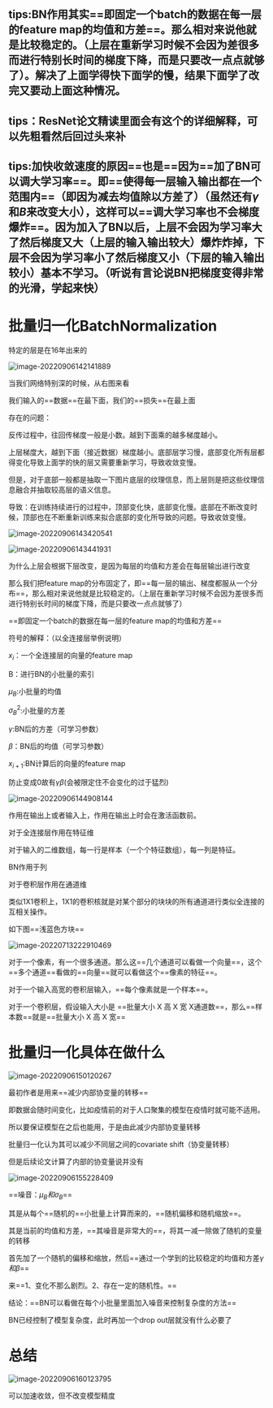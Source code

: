 ## tips:BN作用其实==即固定一个batch的数据在每一层的feature map的均值和方差==。那么相对来说他就是比较稳定的。（上层在重新学习时候不会因为差很多而进行特别长时间的梯度下降，而是只要改一点点就够了）。解决了上面学得快下面学的慢，结果下面学了改完又要动上面这种情况。

## tips：ResNet论文精读里面会有这个的详细解释，可以先粗看然后回过头来补

## tips:加快收敛速度的原因==也是==因为==加了BN可以调大学习率==。即==使得每一层输入输出都在一个范围内==（即因为减去均值除以方差了）（虽然还有$\gamma$和$B$来改变大小），这样可以==调大学习率也不会梯度爆炸==。因为加入了BN以后，上层不会因为学习率大了然后梯度又大（上层的输入输出较大）爆炸炸掉，下层不会因为学习率小了然后梯度又小（下层的输入输出较小）基本不学习。（听说有言论说BN把梯度变得非常的光滑，学起来快）



# 批量归一化BatchNormalization

特定的层是在16年出来的

![image-20220906142141889](D:\论文\截图\image-20220906142141889.png)

当我们网络特别深的时候，从右图来看

我们输入的==数据==在最下面，我们的==损失==在最上面

存在的问题：

反传过程中，往回传梯度一般是小数。越到下面乘的越多梯度越小。

上层梯度大，越到下面（接近数据）梯度越小。底部层学习慢，底部变化所有层都得变化导致上面学的快的层又需要重新学习，导致收敛变慢。



但是，对于底部一般都是抽取一下图片底层的纹理信息，而上层则是把这些纹理信息融合并抽取较高层的语义信息。

导致：在训练持续进行的过程中，顶部变化快，底部变化慢。底部在不断改变时候，顶部也在不断重新训练来拟合底部的变化所导致的问题。导致收敛变慢。

![image-20220906143420541](D:\论文\截图\image-20220906143420541.png)

![image-20220906143441931](D:\论文\截图\image-20220906143441931.png)

为什么上层会根据下层改变，是因为每层的均值和方差会在每层输出进行改变

那么我们把feature map的分布固定了，即==每一层的输出、梯度都服从一个分布==，那么相对来说他就是比较稳定的。（上层在重新学习时候不会因为差很多而进行特别长时间的梯度下降，而是只要改一点点就够了）



==即固定一个batch的数据在每一层的feature map的均值和方差==



符号的解释：（以全连接层举例说明）

$x_i$：一个全连接层的向量的feature map

B：进行BN的小批量的索引

$\mu_B$:小批量的均值

$\sigma_B^2$:小批量的方差

$\gamma$:BN后的方差（可学习参数）

$\beta$：BN后的均值（可学习参数）

$x_{i+1}$:BN计算后的向量的feature map

防止变成0故有$\gamma \beta$(会被限定住不会变化的过于猛烈)

![image-20220906144908144](D:\论文\截图\image-20220906144908144.png)

作用在输出上或者输入上，作用在输出上时会在激活函数前。



对于全连接层作用在特征维

对于输入的二维数组，每一行是样本（一个个特征数组），每一列是特征。

BN作用于列



对于卷积层作用在通道维

类似1X1卷积上，1X1的卷积核就是对某个部分的块块的所有通道进行类似全连接的互相关操作。

如下图==浅蓝色方块==

![image-20220713222910469](D:\论文\截图\image-20220713222910469.png)

对于一个像素，有一个很多通道。那么这==几个通道可以看做一个向量==，这个==多个通道==看做的==向量==就可以看做这个==像素的特征==。

对于一个输入高宽的卷积层输入，==每个像素就是一个样本==。

对于一个卷积层，假设输入大小是   ==批量大小 X 高 X 宽 X通道数==，那么==样本数==就是==批量大小 X 高 X 宽==



# 批量归一化具体在做什么

![image-20220906150120267](D:\论文\截图\image-20220906150120267.png)

最初作者是用来==减少内部协变量的转移==

即数据会随时间变化，比如疫情前的对于人口聚集的模型在疫情时就可能不适用。

所以要保证模型在之后也能用，于是由此减少内部协变量转移

批量归一化认为其可以减少不同层之间的covariate shift（协变量转移）



但是后续论文计算了内部的协变量说并没有



![image-20220906155228409](D:\论文\截图\image-20220906155228409.png)

==噪音：$\mu_B 和 \sigma_B$==

其是从每个==随机的==小批量上计算而来的，==随机偏移和随机缩放==。

其是当前的均值和方差，==其噪音是非常大的==，将其一减一除做了随机的变量的转移



首先加了一个随机的偏移和缩放，然后==通过一个学到的比较稳定的均值和方差$\gamma 和 \beta$==

来==1、变化不那么剧烈。2、存在一定的随机性。==



结论：==BN可以看做在每个小批量里面加入噪音来控制复杂度的方法==



BN已经控制了模型复杂度，此时再加一个drop out层就没有什么必要了



# 总结

![image-20220906160123795](D:\论文\截图\image-20220906160123795.png)

可以加速收敛，但不改变模型精度



